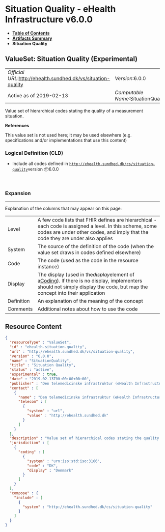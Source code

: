 # Situation Quality - eHealth Infrastructure v6.0.0

* [**Table of Contents**](toc.md)
* [**Artifacts Summary**](artifacts.md)
* **Situation Quality**

## ValueSet: Situation Quality (Experimental) 

| | |
| :--- | :--- |
| *Official URL*:http://ehealth.sundhed.dk/vs/situation-quality | *Version*:6.0.0 |
| Active as of 2019-02-13 | *Computable Name*:SituationQuality |

 
Value set of hierarchical codes stating the quality of a measurement situation. 

 **References** 

This value set is not used here; it may be used elsewhere (e.g. specifications and/or implementations that use this content)

### Logical Definition (CLD)

* Include all codes defined in [`http://ehealth.sundhed.dk/cs/situation-quality`](CodeSystem-ehealth-situation-quality.md)version 📦6.0.0

 

### Expansion

-------

 Explanation of the columns that may appear on this page: 

| | |
| :--- | :--- |
| Level | A few code lists that FHIR defines are hierarchical - each code is assigned a level. In this scheme, some codes are under other codes, and imply that the code they are under also applies |
| System | The source of the definition of the code (when the value set draws in codes defined elsewhere) |
| Code | The code (used as the code in the resource instance) |
| Display | The display (used in the*display*element of a[Coding](http://hl7.org/fhir/R4/datatypes.html#Coding)). If there is no display, implementers should not simply display the code, but map the concept into their application |
| Definition | An explanation of the meaning of the concept |
| Comments | Additional notes about how to use the code |



## Resource Content

```json
{
  "resourceType" : "ValueSet",
  "id" : "ehealth-situation-quality",
  "url" : "http://ehealth.sundhed.dk/vs/situation-quality",
  "version" : "6.0.0",
  "name" : "SituationQuality",
  "title" : "Situation Quality",
  "status" : "active",
  "experimental" : true,
  "date" : "2019-02-13T00:00:00+00:00",
  "publisher" : "Den telemedicinske infrastruktur (eHealth Infrastructure)",
  "contact" : [
    {
      "name" : "Den telemedicinske infrastruktur (eHealth Infrastructure)",
      "telecom" : [
        {
          "system" : "url",
          "value" : "http://ehealth.sundhed.dk"
        }
      ]
    }
  ],
  "description" : "Value set of hierarchical codes stating the quality of a measurement situation.",
  "jurisdiction" : [
    {
      "coding" : [
        {
          "system" : "urn:iso:std:iso:3166",
          "code" : "DK",
          "display" : "Denmark"
        }
      ]
    }
  ],
  "compose" : {
    "include" : [
      {
        "system" : "http://ehealth.sundhed.dk/cs/situation-quality"
      }
    ]
  }
}

```
